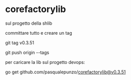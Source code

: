 # corefactorylib

sul progetto della shlib 

committare tutto e creare un tag

git tag v0.3.51

git push origin --tags

 

 

per caricare la lib sul progetto devops:

go get github.com/pasqualepunzo/corefactorylib@v0.3.51